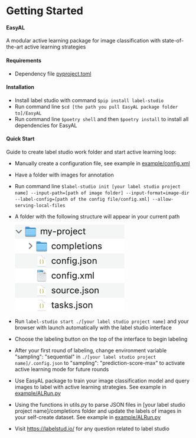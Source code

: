 # Getting Started

#### EasyAL

A modular active learning package for image classification with state-of-the-art active learning strategies

#### Requirements
 - Dependency file [pyproject.toml](../pyproject.toml)

#### Installation
- Install label studio with command `$pip install label-studio`
- Run command line `$cd [the path you pull EasyAL package folder to]/EasyAL`
- Run command line `$poetry shell` and then `$poetry install` to install all dependencies for EasyAL

#### Quick Start
Guide to create label studio work folder and start active learning loop:


- Manually create a configuration file, see example in [example/config.xml](../example/config.xml)

- Have a folder with images for annotation

- Run command line  `$label-studio init [your label studio project name] --input-path=[path of image folder] --input-format=image-dir --label-config=[path of the config file/config.xml] --allow-serving-local-files`

- A folder with the following structure will appear in your current path 

   ![img](../example/label_studio_work_folder.png)

- Run `label-studio start ./[your label studio project name]` and your browser with launch automatically with the label studio interface

- Choose the labeling button on the top of the interface to begin labeling

- After your first round of labeling, change environment variable  "sampling": "sequential" in `./[your label studio project name]/.config.json` to "sampling": "prediction-score-max" to activate active learning mode for future rounds

- Use EasyAL package to train your image classification model and query images to label with active learning strategies. See example in [example/ALRun.py](../example/ALRun.py)

- Using the functions in utils.py to parse JSON files in [your label studio project name]/completions folder and update the labels of images in your self-create dataset. See example in [example/ALRun.py](../example/ALRun.py)

- Visit https://labelstud.io/ for any question related to label studio




